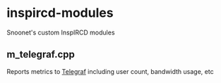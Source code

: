 # inspircd-modules
Snoonet's custom InspIRCD modules

## m_telegraf.cpp
Reports metrics to [Telegraf](https://github.com/influxdata/telegraf) including user count, bandwidth usage, etc
